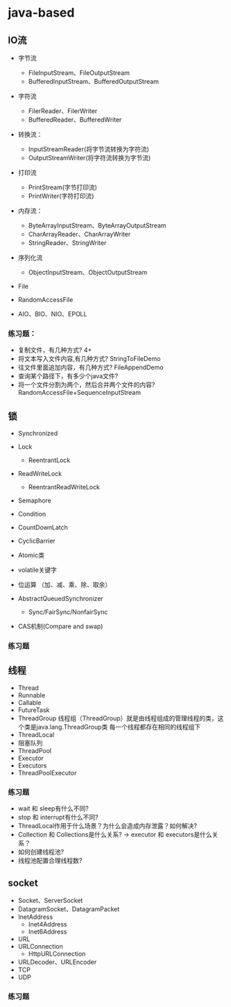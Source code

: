 # java-based


## IO流
- 字节流
  - FileInputStream、FileOutputStream
  - BufferedInputStream、BufferedOutputStream
- 字符流
  - FilerReader、FilerWriter
  - BufferedReader、BufferedWriter
- 转换流：
  - InputStreamReader(将字节流转换为字符流)
  - OutputStreamWriter(将字符流转换为字节流)
- 打印流
  - PrintStream(字节打印流)
  - PrintWriter(字符打印流)
- 内存流：
  - ByteArrayInputStream、ByteArrayOutputStream
  - CharArrayReader、CharArrayWriter
  - StringReader、StringWriter
- 序列化流
  - ObjectInputStream、ObjectOutputStream
    
- File
- RandomAccessFile

- AIO、BIO、NIO、EPOLL

### 练习题：
- 复制文件，有几种方式? 4+
- 将文本写入文件内容,有几种方式? StringToFileDemo
- 往文件里面追加内容，有几种方式? FileAppendDemo
- 查询某个路径下，有多少个java文件?
- 将一个文件分割为两个，然后合并两个文件的内容? RandomAccessFile+SequenceInputStream

## 锁
- Synchronized
- Lock
  - ReentrantLock
- ReadWriteLock
  - ReentrantReadWriteLock
- Semaphore
- Condition
- CountDownLatch
- CyclicBarrier  
- Atomic类
- volatile关键字  

- 位运算 （加、减、乘、除、取余）
- AbstractQueuedSynchronizer
  - Sync/FairSync/NonfairSync
- CAS机制(Compare and swap)

### 练习题


## 线程
- Thread
- Runnable
- Callable
- FutureTask  
- ThreadGroup
  线程组（ThreadGroup）就是由线程组成的管理线程的类，这个类是java.lang.ThreadGroup类 每一个线程都存在相同的线程组下
- ThreadLocal
- 阻塞队列
- ThreadPool
- Executor
- Executors
- ThreadPoolExecutor

### 练习题
- wait 和 sleep有什么不同?
- stop 和 interrupt有什么不同?
- ThreadLocal作用于什么场景？为什么会造成内存泄露？如何解决?
- Collection 和 Collections是什么关系?  -> executor 和 executors是什么关系？
- 如何创建线程池?
- 线程池配置合理线程数?


## socket
- Socket、ServerSocket
- DatagramSocket、DatagramPacket
- InetAddress
  - Inet4Address
  - Inet6Address
- URL
- URLConnection
  - HttpURLConnection
- URLDecoder、URLEncoder
- TCP
- UDP

### 练习题